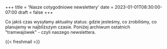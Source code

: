 +++
title = 'Nasze cotygodniowe newslettery'
date = 2023-01-01T08:30:00-07:00
draft = false
+++

Co jakiś czas wysyłamy aktualny status: gdzie jesteśmy, co zrobiliśmy, co planujemy w najbliższym czasie. Poniżej archiwum ostatnich "tramwajówek" - czyli naszego newslettera.

{{< freshmail >}}